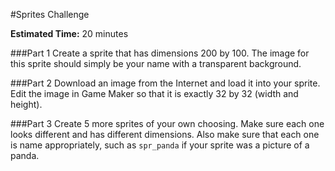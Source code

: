 #Sprites Challenge

**Estimated Time:** 20 minutes

###Part 1
Create a sprite that has dimensions 200 by 100. The image for this sprite should simply be your name with a transparent background.

###Part 2
Download an image from the Internet and load it into your sprite. Edit the image in Game Maker so that it is exactly 32 by 32 (width and height).

###Part 3
Create 5 more sprites of your own choosing. Make sure each one looks different and has different dimensions. Also make sure that each one is name appropriately, such as `spr_panda` if your sprite was a picture of a panda.
